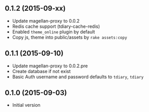 ## 0.1.2 (2015-09-xx)

 * Update magellan-proxy to 0.0.2
 * Redis cache support (tdiary-cache-redis)
 * Enabled `theme_online` plugin by default
 * Copy js, theme into public/assets by `rake assets:copy`

## 0.1.1 (2015-09-10)

 * Update magellan-proxy to 0.0.2.pre
 * Create database if not exist
 * Basic Auth username and password defaults to `tdiary`, `tdiary`

## 0.1.0 (2015-09-03)

 * Initial version

